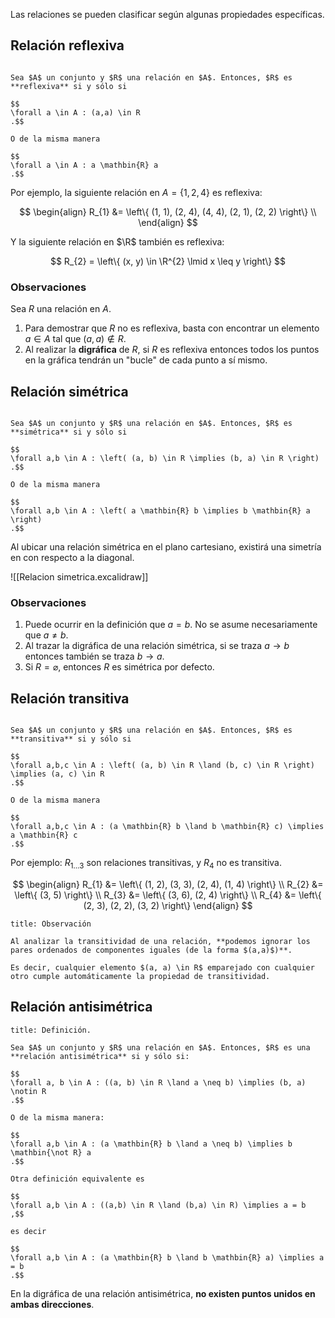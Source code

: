 Las relaciones se pueden clasificar según algunas propiedades específicas.

## Relación reflexiva

```ad-definition

Sea $A$ un conjunto y $R$ una relación en $A$. Entonces, $R$ es **reflexiva** si y sólo si

$$
\forall a \in A : (a,a) \in R
.$$

O de la misma manera

$$
\forall a \in A : a \mathbin{R} a
.$$

```

Por ejemplo, la siguiente relación en $A = \left\{ 1, 2, 4 \right\}$ es reflexiva:

$$
\begin{align}
R_{1} &= \left\{ (1, 1), (2, 4), (4, 4), (2, 1), (2, 2) \right\} \\
\end{align}
$$

Y la siguiente relación en $\R$ también es reflexiva:

$$
R_{2} = \left\{ (x, y) \in \R^{2} \lmid x \leq y \right\}
$$

### Observaciones

Sea $R$ una relación en $A$.

1. Para demostrar que $R$ no es reflexiva, basta con encontrar un elemento $a \in A$ tal que $(a, a) \notin R$.
2. Al realizar la **digráfica** de $R$, si $R$ es reflexiva entonces todos los puntos en la gráfica tendrán un "bucle" de cada punto a sí mismo.

## Relación simétrica

```ad-definition

Sea $A$ un conjunto y $R$ una relación en $A$. Entonces, $R$ es **simétrica** si y sólo si

$$
\forall a,b \in A : \left( (a, b) \in R \implies (b, a) \in R \right)
.$$

O de la misma manera

$$
\forall a,b \in A : \left( a \mathbin{R} b \implies b \mathbin{R} a \right)
.$$

```

Al ubicar una relación simétrica en el plano cartesiano, existirá una simetría en con respecto a la diagonal.

![[Relacion simetrica.excalidraw]]

### Observaciones

1. Puede ocurrir en la definición que $a = b$. No se asume necesariamente que $a \neq b$.
2. Al trazar la digráfica de una relación simétrica, si se traza $a \to b$ entonces también se traza $b \to a$.
3. Si $R = \varnothing$, entonces $R$ es simétrica por defecto.

## Relación transitiva

```ad-definition

Sea $A$ un conjunto y $R$ una relación en $A$. Entonces, $R$ es **transitiva** si y sólo si

$$
\forall a,b,c \in A : \left( (a, b) \in R \land (b, c) \in R \right) \implies (a, c) \in R
.$$

O de la misma manera

$$
\forall a,b,c \in A : (a \mathbin{R} b \land b \mathbin{R} c) \implies a \mathbin{R} c
.$$

```

Por ejemplo: $R_{1 \ldots 3}$ son relaciones transitivas, y $R_{4}$ no es transitiva.

$$
\begin{align}
R_{1} &= \left\{ (1, 2), (3, 3), (2, 4), (1, 4) \right\} \\
R_{2} &= \left\{ (3, 5) \right\} \\
R_{3} &= \left\{ (3, 6), (2, 4) \right\} \\
R_{4} &= \left\{ (2, 3), (2, 2), (3, 2) \right\}
\end{align}
$$

```ad-hint
title: Observación

Al analizar la transitividad de una relación, **podemos ignorar los pares ordenados de componentes iguales (de la forma $(a,a)$)**.

Es decir, cualquier elemento $(a, a) \in R$ emparejado con cualquier otro cumple automáticamente la propiedad de transitividad.

```

## Relación antisimétrica

```ad-definition
title: Definición.

Sea $A$ un conjunto y $R$ una relación en $A$. Entonces, $R$ es una **relación antisimétrica** si y sólo si:

$$
\forall a, b \in A : ((a, b) \in R \land a \neq b) \implies (b, a) \notin R
.$$

O de la misma manera:

$$
\forall a,b \in A : (a \mathbin{R} b \land a \neq b) \implies b \mathbin{\not R} a
.$$

Otra definición equivalente es

$$
\forall a,b \in A : ((a,b) \in R \land (b,a) \in R) \implies a = b
,$$

es decir

$$
\forall a,b \in A : (a \mathbin{R} b \land b \mathbin{R} a) \implies a = b
.$$

```

En la digráfica de una relación antisimétrica, **no existen puntos unidos en ambas direcciones**.

